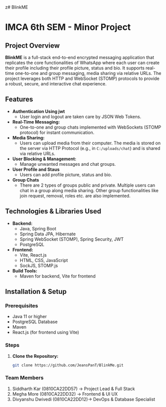 z# BlinkME
# IMCA 6th SEM - Minor Project

## Project Overview
**BlinkME** is a full-stack end-to-end encrypted messaging application that replicates the core functionalities of WhatsApp where each user can create their profile including their profile picture, status and bio. It supports real-time one-to-one and group messaging, media sharing via relative URLs. The project leverages both HTTP and WebSocket (STOMP) protocols to provide a robust, secure, and interactive chat experience.

## Features
- **Authentication Using jwt**
   - User login and logout are taken care by JSON Web Tokens.
- **Real-Time Messaging:**  
  - One-to-one and group chats implemented with WebSockets (STOMP protocol) for instant communication.
- **Media Sharing:**  
  - Users can upload media from their computer. The media is stored on the server via HTTP Protocol (e.g., in `C:/uploads/chat`) and is shared via relative URLs.
- **User Blocking & Management:**  
  - Manage unwanted messages and chat groups.
- **User Profile and Staus**
  - Users can add profile picture, status and bio.
- **Group Chats**
  - There are 2 types of groups public and private. Multiple users can chat in a group along media sharing. Other group functionalities like join request, removal, roles etc. are also implemented.

## Technologies & Libraries Used
- **Backend:**  
  - Java, Spring Boot
  - Spring Data JPA, Hibernate
  - Spring WebSocket (STOMP), Spring Security, JWT  
  - PostgreSQL  
- **Frontend:**  
  - Vite, React.js  
  - HTML, CSS, JavaScript  
  - SockJS, STOMP.js   
- **Build Tools:**  
  - Maven for backend, Vite for frontend

## Installation & Setup

### Prerequisites
- Java 11 or higher
- PostgreSQL Database
- Maven
- React.js (for frontend using Vite)

### Steps

1. **Clone the Repository:**
   ```bash
   git clone https://github.com/JeansPanT/BlinkMe.git

### Team Members

1. Siddharth Kar (0810CA22DD57) -> Project Lead & Full Stack
2. Megha More (0810CA22DD32) -> Frontend & UI UX
3. Divyanshu Dwivedi (0810CA22DD12)-> DevOps & Database Specialist